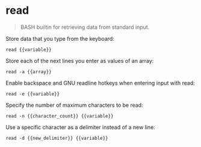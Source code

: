 read
====

> BASH builtin for retrieving data from standard input.

Store data that you type from the keyboard:

    read {{variable}}

Store each of the next lines you enter as values of an array:

    read -a {{array}}

Enable backspace and GNU readline hotkeys when entering input with read:

    read -e {{variable}}

Specify the number of maximum characters to be read:

    read -n {{character_count}} {{variable}}

Use a specific character as a delimiter instead of a new line:

    read -d {{new_delimiter}} {{variable}}
